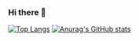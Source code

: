 ### Hi there 👋

<!--
**sobe15/sobe15** is a ✨ _special_ ✨ repository because its `README.md` (this file) appears on your GitHub profile.

Here are some ideas to get you started:

- 🔭 I’m currently working on ...
- 🌱 I’m currently learning ...
- 👯 I’m looking to collaborate on ...
- 🤔 I’m looking for help with ...
- 💬 Ask me about ...
- 📫 How to reach me: ...
- 😄 Pronouns: ...
- ⚡ Fun fact: ...
-->

[![Top Langs](https://github-readme-stats.vercel.app/api/top-langs/?username=sobe15)](https://github.com/anuraghazra/github-readme-stats)
[![Anurag's GitHub stats](https://github-readme-stats.vercel.app/api?username=sobe15)](https://github.com/anuraghazra/github-readme-stats)
